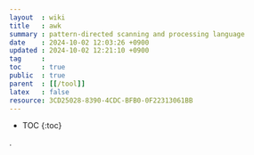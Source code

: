 ```yaml
---
layout  : wiki
title   : awk
summary : pattern-directed scanning and processing language
date    : 2024-10-02 12:03:26 +0900
updated : 2024-10-02 12:21:10 +0900
tag     :
toc     : true
public  : true
parent  : [[/tool]]
latex   : false
resource: 3CD25028-8390-4CDC-BFB0-0F22313061BB
---
```

* TOC
{:toc}

.
